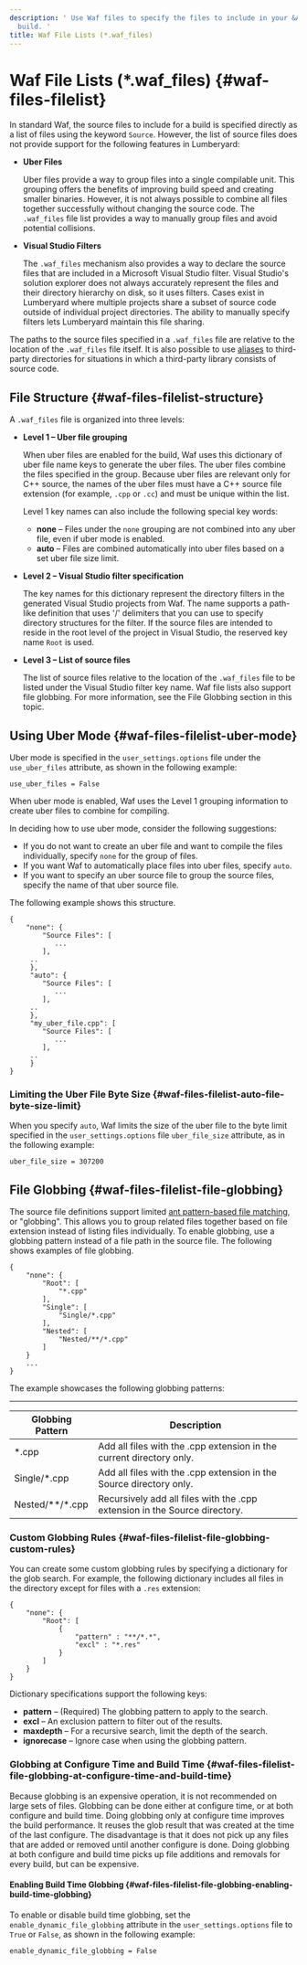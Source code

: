 ```yaml
---
description: ' Use Waf files to specify the files to include in your &ALYlong; game
  build. '
title: Waf File Lists (*.waf_files)
---
```

# Waf File Lists \(\*\.waf\_files\) {#waf-files-filelist}

In standard Waf, the source files to include for a build is specified directly as a list of files using the keyword `Source`\. However, the list of source files does not provide support for the following features in Lumberyard:
+ **Uber Files**

  Uber files provide a way to group files into a single compilable unit\. This grouping offers the benefits of improving build speed and creating smaller binaries\. However, it is not always possible to combine all files together successfully without changing the source code\. The `.waf_files` file list provides a way to manually group files and avoid potential collisions\.
+ **Visual Studio Filters**

  The `.waf_files` mechanism also provides a way to declare the source files that are included in a Microsoft Visual Studio filter\. Visual Studio's solution explorer does not always accurately represent the files and their directory hierarchy on disk, so it uses filters\. Cases exist in Lumberyard where multiple projects share a subset of source code outside of individual project directories\. The ability to manually specify filters lets Lumberyard maintain this file sharing\.

The paths to the source files specified in a `.waf_files` file are relative to the location of the `.waf_files` file itself\. It is also possible to use [aliases](/docs/userguide/waf/third-party-library-configurations#waf-third-party-library-configurations-using-aliases) to third\-party directories for situations in which a third\-party library consists of source code\.

## File Structure {#waf-files-filelist-structure}

A `.waf_files` file is organized into three levels:
+ **Level 1 – Uber file grouping**

  When uber files are enabled for the build, Waf uses this dictionary of uber file name keys to generate the uber files\. The uber files combine the files specified in the group\. Because uber files are relevant only for C\+\+ source, the names of the uber files must have a C\+\+ source file extension \(for example, `.cpp` or `.cc`\) and must be unique within the list\.

  Level 1 key names can also include the following special key words:
  + **none** – Files under the `none` grouping are not combined into any uber file, even if uber mode is enabled\.
  + **auto** – Files are combined automatically into uber files based on a set uber file size limit\.
+ **Level 2 – Visual Studio filter specification**

  The key names for this dictionary represent the directory filters in the generated Visual Studio projects from Waf\. The name supports a path\-like definition that uses '/' delimiters that you can use to specify directory structures for the filter\. If the source files are intended to reside in the root level of the project in Visual Studio, the reserved key name `Root` is used\.
+ **Level 3 – List of source files**

  The list of source files relative to the location of the `.waf_files` file to be listed under the Visual Studio filter key name\. Waf file lists also support file globbing\. For more information, see the File Globbing section in this topic\.

## Using Uber Mode {#waf-files-filelist-uber-mode}

Uber mode is specified in the `user_settings.options` file under the `use_uber_files` attribute, as shown in the following example:

```
use_uber_files = False
```

When uber mode is enabled, Waf uses the Level 1 grouping information to create uber files to combine for compiling\.

In deciding how to use uber mode, consider the following suggestions:
+ If you do not want to create an uber file and want to compile the files individually, specify `none` for the group of files\.
+ If you want Waf to automatically place files into uber files, specify `auto`\.
+ If you want to specify an uber source file to group the source files, specify the name of that uber source file\.

The following example shows this structure\.

```
{
    "none": {
        "Source Files": [
           ...
        ],
     ..
     },
     "auto": {
        "Source Files": [
           ...
        ],
     ..
     },
     "my_uber_file.cpp": [
        "Source Files": [
           ...
        ],
     ..
     }
}
```

### Limiting the Uber File Byte Size {#waf-files-filelist-auto-file-byte-size-limit}

When you specify `auto`, Waf limits the size of the uber file to the byte limit specified in the `user_settings.options` file `uber_file_size` attribute, as in the following example:

```
uber_file_size = 307200
```

## File Globbing {#waf-files-filelist-file-globbing}

The source file definitions support limited [ant pattern\-based file matching](https://ant.apache.org/manual/dirtasks.html), or "globbing"\. This allows you to group related files together based on file extension instead of listing files individually\. To enable globbing, use a globbing pattern instead of a file path in the source file\. The following shows examples of file globbing\.

```
{
    "none": {
        "Root": [
            "*.cpp"
        ],
        "Single": [
            "Single/*.cpp"
        ],
        "Nested": [
            "Nested/**/*.cpp"
        ]
    }
    ...
}
```

The example showcases the following globbing patterns:


****  

| Globbing Pattern | Description | 
| --- | --- | 
| \*\.cpp | Add all files with the \.cpp extension in the current directory only\. | 
| Single/\*\.cpp | Add all files with the \.cpp extension in the Source directory only\. | 
| Nested/\*\*/\*\.cpp | Recursively add all files with the \.cpp extension in the Source directory\. | 

### Custom Globbing Rules {#waf-files-filelist-file-globbing-custom-rules}

You can create some custom globbing rules by specifying a dictionary for the glob search\. For example, the following dictionary includes all files in the directory except for files with a `.res` extension:

```
{
    "none": {
        "Root": [
            {
                "pattern" : "**/*.*",
                "excl" : "*.res"
            }
        ]
    }
}
```

Dictionary specifications support the following keys:
+ **pattern** – \(Required\) The globbing pattern to apply to the search\.
+ **excl** – An exclusion pattern to filter out of the results\.
+ **maxdepth** – For a recursive search, limit the depth of the search\.
+ **ignorecase** – Ignore case when using the globbing pattern\.

### Globbing at Configure Time and Build Time {#waf-files-filelist-file-globbing-at-configure-time-and-build-time}

Because globbing is an expensive operation, it is not recommended on large sets of files\. Globbing can be done either at configure time, or at both configure and build time\. Doing globbing only at configure time improves the build performance\. It reuses the glob result that was created at the time of the last configure\. The disadvantage is that it does not pick up any files that are added or removed until another configure is done\. Doing globbing at both configure and build time picks up file additions and removals for every build, but can be expensive\.

#### Enabling Build Time Globbing {#waf-files-filelist-file-globbing-enabling-build-time-globbing}

To enable or disable build time globbing, set the `enable_dynamic_file_globbing` attribute in the `user_settings.options` file to `True` or `False`, as shown in the following example:

```
enable_dynamic_file_globbing = False
```